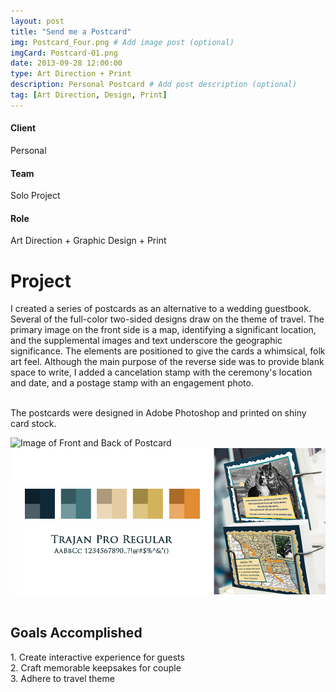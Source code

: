 ```yaml
---
layout: post
title: "Send me a Postcard"
img: Postcard_Four.png # Add image post (optional)
imgCard: Postcard-01.png 
date: 2013-09-28 12:00:00
type: Art Direction + Print
description: Personal Postcard # Add post description (optional)
tag: [Art Direction, Design, Print]
---
```

<div class="col-xs-12 col-sm-4 col-md-4 project-detail"><h4>Client</h4><p>Personal</p>
</div>
<div class="col-xs-12 col-sm-4 col-md-4 project-detail"><h4>Team</h4><p>Solo Project</p>
</div>
<div class="col-xs-12 col-sm-4 col-md-4 project-detail"><h4>Role</h4><p>Art Direction + Graphic Design + Print</p>
</div>

<div class="col-xs-12 col-sm-4 col-md-4 project-description"><h1>Project</h1></div>
<div class="col-xs-12 col-sm-8 col-md-8 project-description">I created a series of postcards as an alternative to a wedding guestbook. Several of the full-color two-sided designs draw on the theme of travel. The primary image on the front side is a map, identifying a significant location, and the supplemental images and text underscore the geographic significance. The elements are positioned to give the cards a whimsical, folk art feel.  Although the main purpose of the reverse side was to provide blank space to write, I added a cancelation stamp with the ceremony's location and date, and a postage stamp with an engagement photo.<br><br>

The postcards were designed in Adobe Photoshop and printed on shiny card stock. </div>

<div class="post_image_addl">
    <img src="/assets/img/Postcard.png" alt="Image of Front and Back of Postcard">
</div>
<div class="post_image_addl">
    <img src="/assets/img/Postcard_Full.png" alt="Image of Postcards on a rack">
</div>

<br/>
<div class="row goals-row">
    <div class="col-sm-4"></div>
    <div class="col-sm-8 goals-text"><h2>Goals Accomplished</h2>
        1. Create interactive experience for guests<br>
        2. Craft memorable keepsakes for couple<br>
        3. Adhere to travel theme
    </div>
</div>